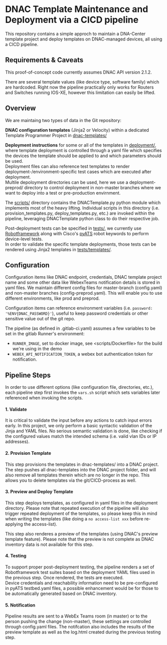 # DNAC Template Maintenance and Deployment via a CICD pipeline

This repository contains a simple approch to maintain a DNA-Center template project and deploy templates on DNAC-managed devices, all using a CICD pipeline.

## Requirements & Caveats

This proof-of-concept code currently assumes DNAC API version 2.1.2.

There are several template values (like device type, software family) which are hardcoded. Right now the pipeline practically only works for Routers and Switches running IOS-XE, however this limitation can easily be lifted.

## Overview
We are maintaing two types of data in the Git repository:

**DNAC configuration templates** (Jinja2 or Velocity) within a dedicated Template Programmer Project in [dnac-templates/](dnac-templates/)

**Deployment instructions** for some or all of the templates in [deployment/](deployment/), where template deployment is controlled through a yaml file which specifies the devices the template should be applied to and which parameters should be used.  
Deployment files can also reference test templates to render deployment-/environment-specific test cases which are executed after deployment.  
Multile depoloyment directories can be used, here we use a deployment-preprod/ directory to control deployment in non-master branches where we want to deploy into a test or pre-production envirnment.

The [scripts/](scripts/) directory contains the DNACTemplate.py python module which implements most of the heavy lifting. Individual scripts in this directory (i.e. provision_templates.py, deploy_templates.py, etc.) are invoked within the pipeline, leveraging DNACTemplate python class to do their respective job.

Post-deployment tests can be specified in [tests/](tests/), we currently use [Robotframework](https://robotframework.org/) along with Cisco's [pyATS](https://developer.cisco.com/pyats/) robot keywords to perform device-level tests.  
In order to validate the specific template deployments, those tests can be rendered using Jinja2 templates in [tests/templates/](tests/templates/).

## Configuration

Configuration items like DNAC endpoint, credentials, DNAC template project name and some other data like WebexTeams notification details is stored in yaml files. We maintain different config files for master-branch (config.yaml) and non-master branches (config-preprod.yaml). This will enable you to use different environments, like prod and preprod.

Configuration items can reference environment variables (i.e. `password: '%ENV{DNAC_PASSWORD}'`), useful to keep password credentials or other sensitive value out of the git repo.

The pipeline (as defined in .gitlab-ci.yaml) assumes a few variables to be set in the gitlab Runner's environment:
- `RUNNER_IMAGE`, set to docker image, see <scripts/Dockerfile> for the build we're using in the demo
- `WEBEX_API_NOTIFICATION_TOKEN`, a webex bot authentication token for notification.

## Pipeline Steps

In order to use different options (like configuration file, directories, etc.), each pipeline step first invokes the `vars.sh` script which sets variables later referenced when invoking the scripts.

#### 1. Validate

It is critical to validate the input before any actions to catch input errors early. In this project, we only perform a basic syntactic validation of the Jinja and YAML files. No serious semantic validation is done, like checking if the configured values match the intended schema (i.e. valid vlan IDs or IP addresses).

#### 2. Provision Template

This step provisions the templates in dnac-templates/ into a DNAC project. The step pushes all dnac-templates into the DNAC project folder, and will also remove all templates therein which are no longer in the repo. This allows you to delete templates via the git/CICD-process as well.

#### 3. Preview and Deploy Template

This step deploys templates, as configured in yaml files in the deployment directory. Please note that repeated execution of the pipeline will also trigger repeated deployment of the templates, so please keep this in mind when writing the templates (like doing a `no access-list xxx` before re-applying the access-list).

This step also renderes a preview of the templates (using DNAC's preview template feature). Please note that the preview is not complete as DNAC inventory data is not available for this step.

#### 4. Testing

To support proper post-deployment testing, the pipeline renders a set of Robotframework test suites based on the deployment YAML files used in the previous step. Once rendered, the tests are executed.  
Device credentials and reachability information need to be pre-configured in pyATS testbed.yaml files, a possible enhancement would be for those to be automatically generated based on DNAC inventory.

#### 5. Notification

Pipeline results are sent to a WebEx Teams room (in master) or to the person pushing the change (non-master), these settings are controlled through config.yaml files.
The notifcation also includes the results of the preview template as well as the log.html created during the previous testing step.
